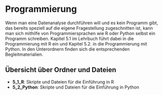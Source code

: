 # Programmierung 
Wenn man eine Datenanalyse durchführen will und es kein Programm gibt, das bereits speziell auf die eigene Fragestellung zugeschnitten ist, kann man sich mithilfe von Programmiersprachen wie R oder Python selbst ein Programm schreiben. Kapitel 5.1 im Lehrbuch führt dabei in die Programmierung mit R ein und Kapitel 5.2. in die Programmierung mit Python. In den Unterordnern finden sich die entsprechenden Begleitmaterialien. 

## Übersicht über Ordner und Dateien 
- **5_1_R**: Skripte und Dateien für die Einführung in R 
- **5_2_Python**: Skripte und Dateien für die Einführung in Python